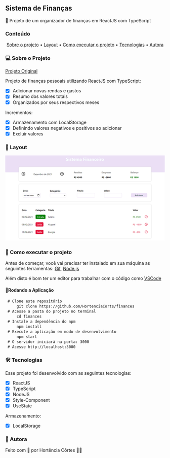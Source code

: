 
## Sistema de Finanças

🌱 Projeto de um organizador de finanças em ReactJS com TypeScript

### Conteúdo

<p align="center">  
	<a href="#sobre-projeto">Sobre o projeto</a> •
	<a href="#layout">Layout</a> • 
	<a href="#executar-projeto">Como executar o projeto</a> • 
	<a href="#tecnologias">Tecnologias</a> • 
	<a href="#autora">Autora</a>  
</p>

### 💻 Sobre o Projeto<a id="sobre-projeto"></a>

[Projeto Original](https://www.youtube.com/watch?v=_hytKpMc04E&ab_channel=BoniekyLacerda)

Projeto de finanças pessoais utilizando ReactJS com TypeScript:

- [x] Adicionar novas rendas e gastos
- [x] Resumo dos valores totais
- [x] Organizados por seus respectivos meses

Incrementos:
 - [x] Armazenamento com LocalStorage
 - [x] Definindo valores negativos e positivos ao adicionar
 - [x] Excluir valores

### 🎨  Layout <a id="layout"></a>
![enter image description here](https://github.com/HortenciaCorts/finances/blob/main/src/images/project.png?raw=true)

### 🚀  Como executar o projeto <a id="executar-projeto"></a>

Antes de começar, você vai precisar ter instalado em sua máquina as seguintes ferramentas:  [Git](https://git-scm.com/),  [Node.js](https://nodejs.org/pt-br/)

Além disto é bom ter um editor para trabalhar com o código como  [VSCode](https://code.visualstudio.com/)

#### 🎲Rodando a Aplicação

     # Clone este repositório
	     git clone https://github.com/HortenciaCorts/finances
     # Acesse a pasta do projeto no terminal
	     cd finances
     # Instale a dependência do npm
	     npm install
     # Execute a aplicação em modo de desenvolvimento
	     npm start 
     # O servidor iniciará na porta: 3000
     # Acesse http://localhost:3000
    
### 🛠 Tecnologias <a id="tecnologias"></a>

Esse projeto foi desenvolvido com as seguintes tecnologias:
- [x] ReactJS
- [x] TypeScript
- [x] NodeJS
- [x] Style-Component
- [x] UseState

Armazenamento:
 - [x] LocalStorage

### 👧 Autora <a id="autora"></a>

Feito com 💖 por Hortência Côrtes 👩‍💻 